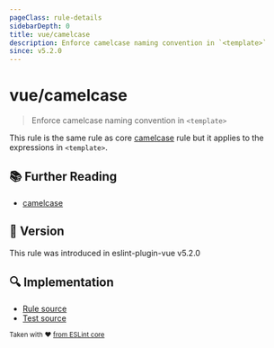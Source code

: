 ```yaml
---
pageClass: rule-details
sidebarDepth: 0
title: vue/camelcase
description: Enforce camelcase naming convention in `<template>`
since: v5.2.0
---
```

# vue/camelcase

<!-- end auto-generated rule header -->

> Enforce camelcase naming convention in `<template>`

This rule is the same rule as core [camelcase] rule but it applies to the expressions in `<template>`.

## :books: Further Reading

- [camelcase]

[camelcase]: https://eslint.org/docs/rules/camelcase

## :rocket: Version

This rule was introduced in eslint-plugin-vue v5.2.0

## :mag: Implementation

- [Rule source](https://github.com/vuejs/eslint-plugin-vue/blob/master/lib/rules/camelcase.js)
- [Test source](https://github.com/vuejs/eslint-plugin-vue/blob/master/tests/lib/rules/camelcase.js)

<sup>Taken with ❤️ [from ESLint core](https://eslint.org/docs/rules/camelcase)</sup>
